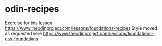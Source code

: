 # odin-recipes
Exercise for this lesson https://www.theodinproject.com/lessons/foundations-recipes
Style moved as requested here https://www.theodinproject.com/lessons/foundations-css-foundations